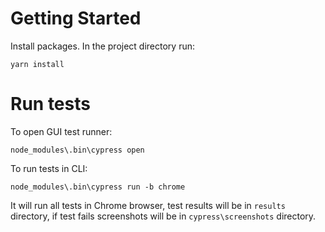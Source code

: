 # Getting Started
Install packages. In the project directory run:

`yarn install`

# Run tests
To open GUI test runner:

`node_modules\.bin\cypress open`

To run tests in CLI:

`node_modules\.bin\cypress run -b chrome`

It will run all tests in Chrome browser, test results will be in `results` directory,
if test fails screenshots will be in `cypress\screenshots` directory.